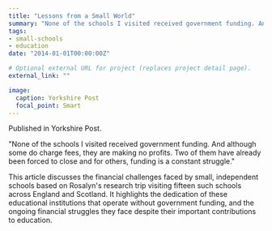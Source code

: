 ```yaml
---
title: "Lessons from a Small World"
summary: "None of the schools I visited received government funding. And although some do charge fees, they are making no profits. Two of them have already been forced to close and for others, funding is a constant struggle."
tags:
- small-schools
- education
date: "2014-01-01T00:00:00Z"

# Optional external URL for project (replaces project detail page).
external_link: ""

image:
  caption: Yorkshire Post
  focal_point: Smart
---
```


Published in Yorkshire Post.

"None of the schools I visited received government funding. And although some do charge fees, they are making no profits. Two of them have already been forced to close and for others, funding is a constant struggle."

This article discusses the financial challenges faced by small, independent schools based on Rosalyn's research trip visiting fifteen such schools across England and Scotland. It highlights the dedication of these educational institutions that operate without government funding, and the ongoing financial struggles they face despite their important contributions to education. 